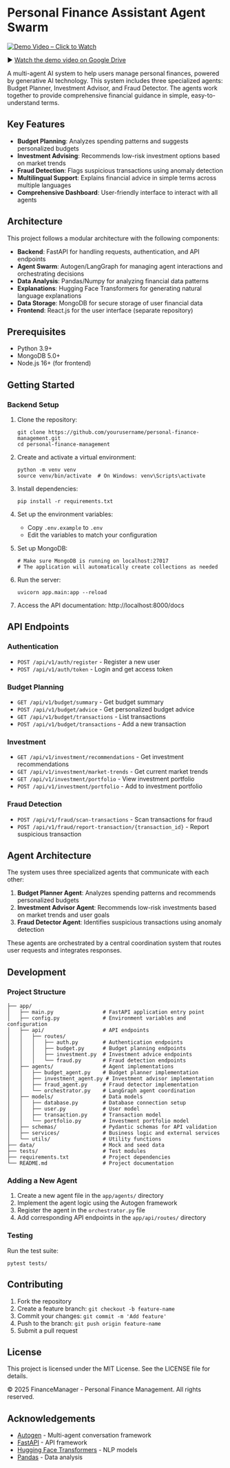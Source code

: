 # Personal Finance Assistant Agent Swarm

[![Demo Video – Click to Watch](https://img.icons8.com/color/452/google-drive--v2.png)](https://drive.google.com/file/d/1Cp9JF77W_cyXIAy4c8y_rEmOiEJz7Y33/view?usp=sharing)

▶️ [Watch the demo video on Google Drive](https://drive.google.com/file/d/1Cp9JF77W_cyXIAy4c8y_rEmOiEJz7Y33/view?usp=sharing)

A multi-agent AI system to help users manage personal finances, powered by generative AI technology. This system includes three specialized agents: Budget Planner, Investment Advisor, and Fraud Detector. The agents work together to provide comprehensive financial guidance in simple, easy-to-understand terms.

## Key Features

- **Budget Planning**: Analyzes spending patterns and suggests personalized budgets
- **Investment Advising**: Recommends low-risk investment options based on market trends
- **Fraud Detection**: Flags suspicious transactions using anomaly detection
- **Multilingual Support**: Explains financial advice in simple terms across multiple languages
- **Comprehensive Dashboard**: User-friendly interface to interact with all agents

## Architecture

This project follows a modular architecture with the following components:

- **Backend**: FastAPI for handling requests, authentication, and API endpoints
- **Agent Swarm**: Autogen/LangGraph for managing agent interactions and orchestrating decisions
- **Data Analysis**: Pandas/Numpy for analyzing financial data patterns
- **Explanations**: Hugging Face Transformers for generating natural language explanations
- **Data Storage**: MongoDB for secure storage of user financial data
- **Frontend**: React.js for the user interface (separate repository)

## Prerequisites

- Python 3.9+
- MongoDB 5.0+
- Node.js 16+ (for frontend)

## Getting Started

### Backend Setup

1. Clone the repository:
   ```
   git clone https://github.com/yourusername/personal-finance-management.git
   cd personal-finance-management
   ```

2. Create and activate a virtual environment:
   ```
   python -m venv venv
   source venv/bin/activate  # On Windows: venv\Scripts\activate
   ```

3. Install dependencies:
   ```
   pip install -r requirements.txt
   ```

4. Set up the environment variables:
   - Copy `.env.example` to `.env`
   - Edit the variables to match your configuration

5. Set up MongoDB:
   ```
   # Make sure MongoDB is running on localhost:27017
   # The application will automatically create collections as needed
   ```

6. Run the server:
   ```
   uvicorn app.main:app --reload
   ```

7. Access the API documentation: http://localhost:8000/docs

## API Endpoints

### Authentication
- `POST /api/v1/auth/register` - Register a new user
- `POST /api/v1/auth/token` - Login and get access token

### Budget Planning
- `GET /api/v1/budget/summary` - Get budget summary
- `POST /api/v1/budget/advice` - Get personalized budget advice
- `GET /api/v1/budget/transactions` - List transactions
- `POST /api/v1/budget/transactions` - Add a new transaction

### Investment
- `GET /api/v1/investment/recommendations` - Get investment recommendations
- `GET /api/v1/investment/market-trends` - Get current market trends
- `GET /api/v1/investment/portfolio` - View investment portfolio
- `POST /api/v1/investment/portfolio` - Add to investment portfolio

### Fraud Detection
- `POST /api/v1/fraud/scan-transactions` - Scan transactions for fraud
- `POST /api/v1/fraud/report-transaction/{transaction_id}` - Report suspicious transaction

## Agent Architecture

The system uses three specialized agents that communicate with each other:

1. **Budget Planner Agent**: Analyzes spending patterns and recommends personalized budgets
2. **Investment Advisor Agent**: Recommends low-risk investments based on market trends and user goals
3. **Fraud Detector Agent**: Identifies suspicious transactions using anomaly detection

These agents are orchestrated by a central coordination system that routes user requests and integrates responses.

## Development

### Project Structure

```
├── app/
│   ├── main.py                # FastAPI application entry point
│   ├── config.py              # Environment variables and configuration
│   ├── api/                   # API endpoints
│   │   ├── routes/
│   │   │   ├── auth.py        # Authentication endpoints
│   │   │   ├── budget.py      # Budget planning endpoints
│   │   │   ├── investment.py  # Investment advice endpoints
│   │   │   └── fraud.py       # Fraud detection endpoints
│   ├── agents/                # Agent implementations
│   │   ├── budget_agent.py    # Budget planner implementation
│   │   ├── investment_agent.py # Investment advisor implementation
│   │   ├── fraud_agent.py     # Fraud detector implementation 
│   │   └── orchestrator.py    # LangGraph agent coordination
│   ├── models/                # Data models
│   │   ├── database.py        # Database connection setup
│   │   ├── user.py            # User model
│   │   ├── transaction.py     # Transaction model
│   │   └── portfolio.py       # Investment portfolio model
│   ├── schemas/               # Pydantic schemas for API validation
│   ├── services/              # Business logic and external services
│   └── utils/                 # Utility functions
├── data/                      # Mock and seed data
├── tests/                     # Test modules
├── requirements.txt           # Project dependencies
└── README.md                  # Project documentation
```

### Adding a New Agent

1. Create a new agent file in the `app/agents/` directory
2. Implement the agent logic using the Autogen framework
3. Register the agent in the `orchestrator.py` file
4. Add corresponding API endpoints in the `app/api/routes/` directory

### Testing

Run the test suite:

```
pytest tests/
```

## Contributing

1. Fork the repository
2. Create a feature branch: `git checkout -b feature-name`
3. Commit your changes: `git commit -m 'Add feature'`
4. Push to the branch: `git push origin feature-name`
5. Submit a pull request

## License

This project is licensed under the MIT License. See the LICENSE file for details.

© 2025 FinanceManager - Personal Finance Management. All rights reserved.

## Acknowledgements

- [Autogen](https://github.com/microsoft/autogen) - Multi-agent conversation framework
- [FastAPI](https://fastapi.tiangolo.com/) - API framework
- [Hugging Face Transformers](https://huggingface.co/transformers/) - NLP models
- [Pandas](https://pandas.pydata.org/) - Data analysis

